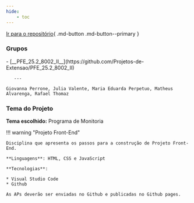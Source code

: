 ```yaml
---
hide:
    - toc
---
```

[Ir para o repositório](https://github.com/Projetos-de-Extensao/PFE_25.2_8002_II){ .md-button .md-button--primary }


### Grupos

<div class="grid cards" style="grid-template-columns: repeat(2, 1fr); background: var(--md-default-bg-color);" markdown>
- [__PFE_25.2_8002_II__](https://github.com/Projetos-de-Extensao/PFE_25.2_8002_II)


       ---

    Giovanna Perrone, Julia Valente, Maria Eduarda Perpetuo, Matheus Alvarenga, Rafael Thomaz
</div>

### Tema do Projeto 
**Tema escolhido:** Programa de Monitoria 

!!! warning "Projeto Front-End"

    Disciplina que apresenta os passos para a construção de Projeto Front-End.

    **Linguagens**: HTML, CSS e JavaScript

    **Tecnologias**:

    * Visual Studio Code
    * Github

    As APs deverão ser enviadas no Github e publicadas no Github pages.





